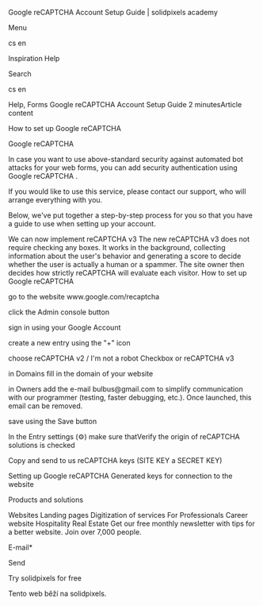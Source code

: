 <p>Google reCAPTCHA Account Setup Guide | solidpixels academy</p>
<p>Menu</p>
<p>cs en</p>
<p>Inspiration Help</p>
<p>Search</p>
<p>cs en</p>
<p>Help, Forms
Google reCAPTCHA Account Setup Guide
2 minutesArticle content</p>
<p>How to set up Google reCAPTCHA</p>
<p>Google reCAPTCHA</p>
<p>In case you want to use above-standard security against automated bot attacks for your web forms, you can add security authentication using Google reCAPTCHA .</p>
<p>If you would like to use this service, please contact our support, who will arrange everything with you.</p>
<p>Below, we've put together a step-by-step process for you so that you have a guide to use when setting up your account.</p>
<p>We can now implement
reCAPTCHA v3
The new reCAPTCHA v3 does not require checking any boxes. It works in the background, collecting information about the user's behavior and generating a score to decide whether the user is actually a human or a spammer. The site owner then decides how strictly reCAPTCHA will evaluate each visitor.
How to set up Google reCAPTCHA</p>
<p>go to the website www.google.com/recaptcha</p>
<p>click the Admin console button</p>
<p>sign in using your Google Account</p>
<p>create a new entry using the "+" icon</p>
<p>choose reCAPTCHA v2 / I'm not a robot Checkbox or reCAPTCHA v3</p>
<p>in Domains fill in the domain of your website</p>
<p>in Owners add the e-mail bulbus@gmail.com to simplify communication with our programmer (testing, faster debugging, etc.). Once launched, this email can be removed.</p>
<p>save using the Save button</p>
<p>In the Entry settings (⚙️) make sure thatVerify the origin of reCAPTCHA solutions is checked</p>
<p>Copy and send to us reCAPTCHA keys (SITE KEY a SECRET KEY)</p>
<p>Setting up Google reCAPTCHA
Generated keys for connection to the website</p>
<p>Products and solutions</p>
<p>Websites
Landing pages
Digitization of services
For Professionals
 Career website
Hospitality
Real Estate
 Get our free monthly newsletter with tips for a better website. Join over 7,000 people.</p>
<p>E-mail*</p>
<p>Send</p>
<p>Try solidpixels for free</p>
<p>Tento web běží na solidpixels.</p>
